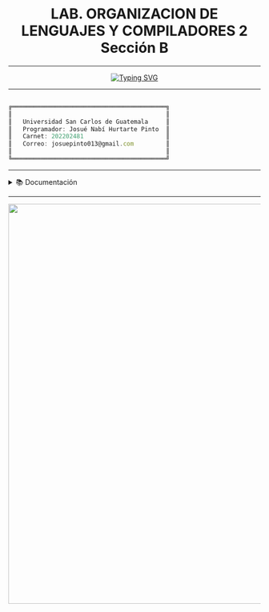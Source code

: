 <h1 align="center"> LAB.  ORGANIZACION DE LENGUAJES Y COMPILADORES 2 Sección B </h1>

---

<p align="center">
<a href="https://git.io/typing-svg"><img src="https://readme-typing-svg.herokuapp.com?font=Fira+Code&size=35&pause=1000&color=49E2F7&center=true&vCenter=true&width=435&lines=*****+PROYECTO+%231+*****" alt="Typing SVG" /></a>
</p>

---
 
```js

╔═══════════════════════════════════════════╗
║                                           ║
║   Universidad San Carlos de Guatemala     ║
║   Programador: Josué Nabí Hurtarte Pinto  ║
║   Carnet: 202202481                       ║
║   Correo: josuepinto013@gmail.com         ║
║                                           ║
╚═══════════════════════════════════════════╝

```

---

<details>
<summary>📚 Documentación</summary>

- [MANUAL TECNICO](Documentacion/ManualTecnico.pdf)  
- [MANUAL USUARIO](Documentacion/ManualUsuario.pdf)  
- [GRAMATICA](Documentacion/Gramatica.txt) 

</details>

---

<p align="center">
  <a href="#"><img src="https://giffiles.alphacoders.com/162/162541.gif" width="800px"/></a>
</p>
